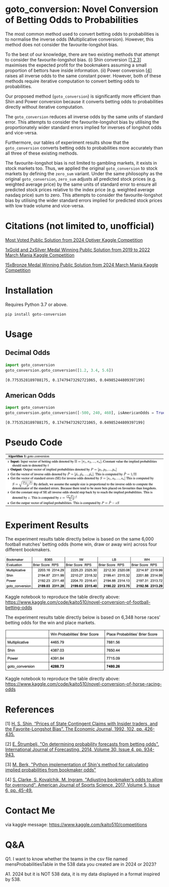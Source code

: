 # goto_conversion: Novel Conversion of Betting Odds to Probabilities

The most common method used to convert betting odds to probabilities is to normalise the inverse odds (Multiplicative conversion). However, this method does not consider the favourite-longshot bias. 

To the best of our knowledge, there are two existing methods that attempt to consider the favourite-longshot bias. (i) Shin conversion [[1](#1),[2](#2),[3](#3)] maximises the expected profit for the bookmakers assuming a small proportion of bettors have inside information. (ii) Power conversion [[4](#4)] raises all inverse odds to the same constant power. However, both of these methods require iterative computation to convert betting odds to probabilities.

Our proposed method (`goto_conversion`) is significantly more efficient than Shin and Power conversion because it converts betting odds to probabilities directly without iterative computation.

The `goto_conversion` reduces all inverse odds by the same units of standard error. This attempts to consider the favourite-longshot bias by utilising the proportionately wider standard errors implied for inverses of longshot odds and vice-versa.

Furthermore, our tables of experiment results show that the `goto_conversion` converts betting odds to probabilities more accurately than all three of these existing methods.

The favourite-longshot bias is not limited to gambling markets, it exists in stock markets too. Thus, we applied the original `goto_conversion` to stock markets by defining the `zero_sum` variant. Under the same philosophy as the original `goto_conversion`, `zero_sum` adjusts all predicted stock prices (e.g. weighted average price) by the same units of standard error to ensure all predicted stock prices relative to the index price (e.g. weighted average nasdaq price) sum to zero. This attempts to consider the favourite-longshot bias by utilising the wider standard errors implied for predicted stock prices with low trade volume and vice-versa.

# Citations (not limited to, unofficial)

[Most Voted Public Solution from 2024 Optiver Kaggle Competition](https://www.kaggle.com/code/ravi20076/optiver-baseline-models?scriptVersionId=152991375)

[1xGold and 2xSilver Medal Winning Public Solution from 2019 to 2022 March Mania Kaggle Competition](https://www.kaggle.com/code/kaito510/1xgold-2xsilvers-key-ingredient)

[15xBronze Medal Winning Public Solution from 2024 March Mania Kaggle Competition](https://www.kaggle.com/code/kaito510/updated-1xgold-2xsilvers-key-ingredient)

# Installation

Requires Python 3.7 or above.

```
pip install goto-conversion
```

# Usage

## Decimal Odds

```python
import goto_conversion
goto_conversion.goto_conversion([1.2, 3.4, 5.6])
```

```
[0.7753528189788175, 0.17479473292721065, 0.04985244809397199]
```

## American Odds

```python
import goto_conversion
goto_conversion.goto_conversion([-500, 240, 460], isAmericanOdds = True)
```

```
[0.7753528189788175, 0.17479473292721065, 0.04985244809397199]
```

# Pseudo Code

![alt text](https://github.com/gotoConversion/goto_conversion/blob/main/PseudoCode.png?raw=true)

# Experiment Results

The experiment results table directly below is based on the same 6,000 football matches' betting odds (home win, draw or away win) across four different bookmakers.

![alt text](https://github.com/gotoConversion/goto_conversion/blob/main/FballExperiment.png?raw=true)

Kaggle notebook to reproduce the table directly above: https://www.kaggle.com/code/kaito510/novel-conversion-of-football-betting-odds

The experiment results table directly below is based on 6,348 horse races' betting odds for the win and place markets.

![alt text](https://github.com/gotoConversion/goto_conversion/blob/main/RacingExperiment.png?raw=true)

Kaggle notebook to reproduce the table directly above: https://www.kaggle.com/code/kaito510/novel-conversion-of-horse-racing-odds

# References

<a id="1">[1]</a> 
[H. S. Shin, “Prices of State Contingent Claims with Insider
traders, and the Favorite-Longshot Bias”. The Economic
Journal, 1992, 102, pp. 426-435.](https://doi.org/10.2307/2234526)

<a id="2">[2]</a>
[E. Štrumbelj, "On determining probability forecasts from betting odds".
International Journal of Forecasting, 2014, Volume 30, Issue 4,
pp. 934-943.](https://doi.org/10.1016/j.ijforecast.2014.02.008)

<a id="3">[3]</a>
[M. Berk, "Python implementation of Shin's method for calculating implied probabilities from bookmaker odds"](https://github.com/mberk/shin)

<a id="4">[4]</a>
[S. Clarke, S. Kovalchik, M. Ingram, "Adjusting bookmaker’s odds to allow for
overround". American Journal of Sports Science, 2017, Volume 5, Issue 6,
pp. 45-49.](https://doi.org/10.11648/j.ajss.20170506.12)

# Contact Me

via kaggle message: https://www.kaggle.com/kaito510/competitions

# Q&A

Q1. I want to know whether the teams in the csv file named mensProbabilitiesTable in the 538 data you created are in 2024 or 2023?

A1. 2024 but it is NOT 538 data, it is my data displayed in a format inspired by 538.
